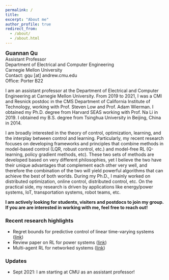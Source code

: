 ```yaml
---
permalink: /
title: 
excerpt: "About me"
author_profile: true
redirect_from: 
  - /about/
  - /about.html
---
```

<span style="font-size:1.2em;">**Guannan Qu**</span>  
Assistant Professor  
Department of Electrical and Computer Engineering  
Carnegie Mellon University  
Contact: gqu [at] andrew.cmu.edu  
Office: Porter B22


I am an assistant professor at the Department of Electrical and Computer Engineering at Carnegie Mellon University. From 2019 to 2021, I was a CMI and Resnick postdoc in the CMS Department of California Institute of Technology, working with Prof. Steven Low and Prof. Adam Wierman. I obtained my Ph.D. degree from Harvard SEAS working with Prof. Na Li in 2019. I obtained my B.S. degree from Tsinghua University in Beijing, China in 2014. 

I am broadly interested in the theory of control, optimization, learning, and the interplay between control and learning. Particularly, my recent research focuses on developing frameworks and principles that combine methods in model-based control (LQR, robust control, etc.) and model-free RL (Q-learning, policy gradient methods, etc). These two sets of methods are developed based on very different philosophies, yet I believe the two have their unique advantages that complement each other very well, and therefore the combination of the two will yield powerful algorithms that can achieve the best of both worlds. During my Ph.D., I mainly worked on distributed optimization, online control, distributed control, etc. On the practical side, my research is driven by applications like energy/power systems, IoT, transportation systems, robot teams, etc.

**I am actively looking for students, visiters and postdocs to join my group. If you are are interested in working with me, feel free to reach out!**

### Recent research highlights
- Regret bounds for predictive control of linear time-varying systems ([link](https://arxiv.org/pdf/2106.10497.pdf))
- Review paper on RL for power systems ([link](https://arxiv.org/abs/2102.01168))
- Multi-agent RL for networked systems ([link](https://drive.google.com/file/d/1Habyv4j7qUFRuY0jVIFdjc9jthGtXtk_/view?usp=sharing))

### Updates 

- Sept 2021: I am starting at CMU as an assistant professor! 
